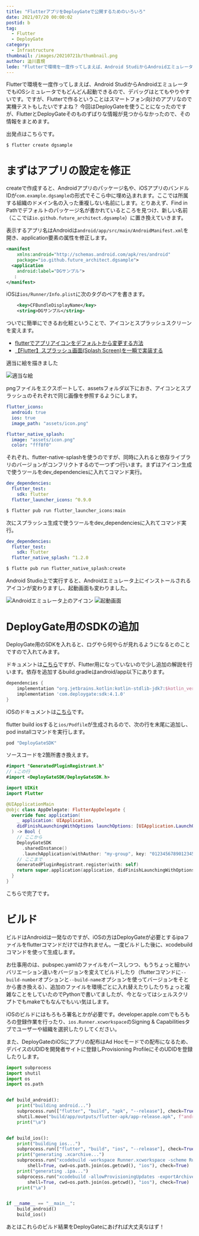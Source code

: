 ```yaml
---
title: "FlutterアプリをDeployGateで公開するためのいろいろ"
date: 2021/07/20 00:00:02
postid: b
tag:
  - Flutter
  - DeployGate
category:
  - Infrastructure
thumbnail: /images/20210721b/thumbnail.png
author: 澁川喜規
lede: "Flutterで環境を一度作ってしまえば、Android StudiからAndroidエミュレータ でもiOSシミュレータでもどんどん起動できるので、デバッグはとてもやりやすいです。ですが、Flutterで作るということはスマートフォン向けのアプリなので実機テストもしたいですよね？ 今回はDeployGateを使うことになったのですが、FlutterとDeployGateそのものずばりな情報が見つからなかったので、その情報をまとめます。"
---
```


Flutterで環境を一度作ってしまえば、Android StudiからAndroidエミュレータ でもiOSシミュレータでもどんどん起動できるので、デバッグはとてもやりやすいです。ですが、Flutterで作るということはスマートフォン向けのアプリなので実機テストもしたいですよね？ 今回はDeployGateを使うことになったのですが、FlutterとDeployGateそのものずばりな情報が見つからなかったので、その情報をまとめます。

出発点はこちらです。

```
$ flutter create dgsample
```

# まずはアプリの設定を修正

createで作成すると、Androidアプリのパッケージ名や、iOSアプリのバンドルIDが``com.example.dgsample``の形式でそこら中に埋め込まれます。ここでは所属する組織のドメイン名の入った重複しない名前にします。とりあえず、Find in Pathでデフォルトのパッケージ名が書かれているところを見つけ、新しい名前（ここでは``io.github.future_architect.dgsample``）に置き換えていきます。

表示するアプリ名はAndroidは``android/app/src/main/AndroidManifest.xml``を開き、application要素の属性を修正します。

```xml
<manifest
    xmlns:android="http://schemas.android.com/apk/res/android"
    package="io.github.future_architect.dgsample">
  <application
    android:label="DGサンプル">
   :
</manifest>
```

iOSは``ios/Runner/Info.plist``に次のタグのペアを書きます。

```xml
	<key>CFBundleDisplayName</key>
	<string>DGサンプル</string>
```

ついでに簡単にできるお化粧ということで、アイコンとスプラッシュスクリーンを変えます。

* [flutterでアプリアイコンをデフォルトから変更する方法](https://zenn.dev/kyo9bo/articles/196e949cc9dd3a)
* [【Flutter】スプラッシュ画面(Splash Screen)を一瞬で実装する](https://yaba-blog.com/flutter-splash-screen/)

適当に絵を描きました

<img src="/images/20210721b/スクリーンショット_2021-07-19_19.28.14.png" alt="適当な絵" loading="lazy">

pngファイルをエクスポートして、assetsフォルダ以下におき、アイコンとスプラッシュのそれぞれで同じ画像を参照するようにします。

```yaml pubspec.yaml
flutter_icons:
  android: true
  ios: true
  image_path: "assets/icon.png"

flutter_native_splash:
  image: "assets/icon.png"
  color: "fff8f0"
```

それぞれ、flutter-native-splashを使うのですが、同時に入れると依存ライブラリのバージョンがコンフリクトするので一つずつ行います。まずはアイコン生成で使うツールをdev_dependenciesに入れてコマンド実行。

```yaml pubspec.yaml
dev_dependencies:
  flutter_test:
    sdk: flutter
  flutter_launcher_icons: ^0.9.0
```

```bash
$ flutter pub run flutter_launcher_icons:main
```

次にスプラッシュ生成で使うツールをdev_dependenciesに入れてコマンド実行。

```yaml pubspec.yaml
dev_dependencies:
  flutter_test:
    sdk: flutter
  flutter_native_splash: ^1.2.0
```

```bash
$ flutte pub run flutter_native_splash:create
```

Android Studio上で実行すると、Androidエミュレータ上にインストールされるアイコンが変わりますし、起動画面も変わりました。

<img src="/images/20210721b/スクリーンショット_2021-07-19_19.22.27.png" alt="Androidエミュレータ上のアイコン" loading="lazy">

<img src="/images/20210721b/スクリーンショット_2021-07-19_19.24.19.png" alt="起動画面" loading="lazy">

# DeployGate用のSDKの追加

DeployGate用のSDKを入れると、ログやら何やらが見れるようになるとのことですので入れてみます。

ドキュメントは[こちら](https://docs.deploygate.com/docs/android-sdk)ですが、Flutter用になっていないので少し追加の解説を行います。依存を追加するbuild.gradleはandroid/app以下にあります。

```gradle android/app/build.gradle
dependencies {
    implementation "org.jetbrains.kotlin:kotlin-stdlib-jdk7:$kotlin_version"
    implementation 'com.deploygate:sdk:4.1.0'
}
```

iOSのドキュメントは[こちら](https://docs.deploygate.com/docs/ios-sdk)です。

flutter build iosすると``ios/Podfile``が生成されるので、次の行を末尾に追加し、pod installコマンドを実行します。

```ruby ios/Podfile
pod "DeployGateSDK"
```

ソースコードを2箇所書き換えます。

```swift ios/Runner/Runner-Bridging-Header.h
#import "GeneratedPluginRegistrant.h"
// ↓この行
#import <DeployGateSDK/DeployGateSDK.h>
```

```swift ios/Runner/AppDelegate.swift
import UIKit
import Flutter

@UIApplicationMain
@objc class AppDelegate: FlutterAppDelegate {
  override func application(
    _ application: UIApplication,
    didFinishLaunchingWithOptions launchOptions: [UIApplication.LaunchOptionsKey: Any]?
  ) -> Bool {
    // ここから
    DeployGateSDK
      .sharedInstance()
      .launchApplication(withAuthor: "my-group", key: "01234567890123456789")
    // ここまで
    GeneratedPluginRegistrant.register(with: self)
    return super.application(application, didFinishLaunchingWithOptions: launchOptions)
  }
}
```

こちらで完了です。

# ビルド

ビルドはAndroidは一発なのですが、iOSの方はDeployGateが必要とするipaファイルをflutterコマンドだけでは作れません。一度ビルドした後に、xcodebuildコマンドを使って生成します。

お仕事用のは、pubspec.yamlのファイルをパースしつつ、もうちょっと細かいバリエーション違いをバージョンを変えてビルドしたり（flutterコマンドに``--build-number``オプションと``--build-name``オプションを使ってバージョンをそとから書き換える）、追加のファイルを環境ごとに入れ替えたりしたりちょっと複雑なことをしていたのでPythonで書いてましたが、今となってはシェルスクリプトでもmakeでもなんでもいい気はします。

iOSのビルドにはもろもろ署名とかが必要です。developer.apple.comでもろもろの登録作業を行ったり、``ios.Runner.xcworkspace``のSigning & Capabilitiesタブでユーザーや組織を選択したりしてください。

また、DeployGateのiOSにアプリの配布はAd Hocモードでの配布になるため、デバイスのUDIDを開発者サイトに登録しProvisioning ProfileにそのUDIDを登録したりします。

```py
import subprocess
import shutil
import os
import os.path


def build_android():
    print("building android...")
    subprocess.run(["flutter", "build", "apk", "--release"], check=True)
    shutil.move("build/app/outputs/flutter-apk/app-release.apk", f"android/dgsample.apk")
    print("\a")


def build_ios():
    print("building ios...")
    subprocess.run(["flutter", "build", "ios", "--release"], check=True)
    print("generating .xcarchive...")
    subprocess.run("xcodebuild -workspace Runner.xcworkspace -scheme Runner -sdk iphoneos -configuration Release archive -archivePath $PWD/build/Runner.xcarchive",
        shell=True, cwd=os.path.join(os.getcwd(), "ios"), check=True)
    print("generating .ipa...")
    subprocess.run("xcodebuild -allowProvisioningUpdates -exportArchive -archivePath $PWD/build/Runner.xcarchive -exportOptionsPlist exportOptions.plist -exportPath dgsample",
        shell=True, cwd=os.path.join(os.getcwd(), "ios"), check=True)
    print("\a")


if __name__ == "__main__":
    build_android()
    build_ios()
```

あとはこれらのビルド結果をDeployGateにあげれば大丈夫なはず！

